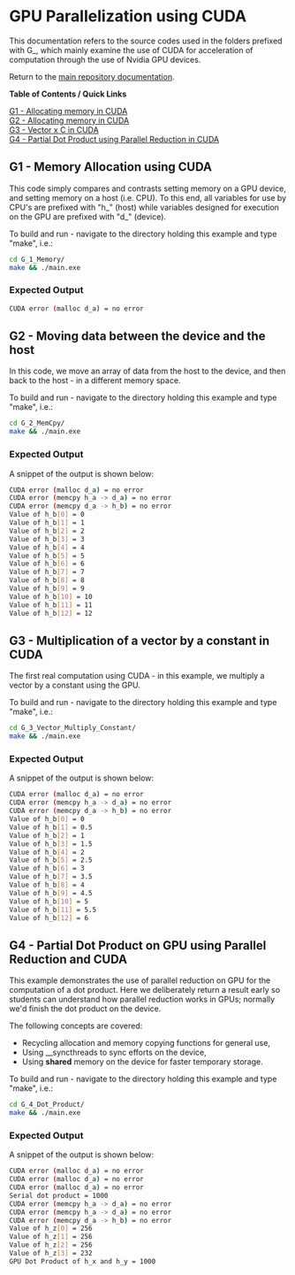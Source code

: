 # GPU Parallelization using CUDA

This documentation refers to the source codes used in the folders prefixed with G_, which mainly examine the use of CUDA for acceleration of computation through the use of Nvidia GPU devices.

Return to the [main repository documentation](./README.md).

**Table of Contents / Quick Links**

[G1 - Allocating memory in CUDA](#gpu_memory)  
[G2 - Allocating memory in CUDA](#gpu_memcpy)  
[G3 - Vector x C in CUDA](#gpu_vec_by_c)  
[G4 - Partial Dot Product using Parallel Reduction in CUDA](#gpu_dot_product)

<a id="gpu_memory"></a>
## G1 - Memory Allocation using CUDA

This code simply compares and contrasts setting memory on a GPU device, and setting memory on a host (i.e. CPU). To this end, all variables for use by CPU's are prefixed with "h_"  (host) while variables designed for execution on the GPU are prefixed with "d_" (device).

To build and run - navigate to the directory holding this example and type "make", i.e.:

```bash
cd G_1_Memory/
make && ./main.exe
```

### Expected Output
```bash
CUDA error (malloc d_a) = no error
```

<a id="gpu_memcpy"></a>
## G2 - Moving data between the device and the host

In this code, we move an array of data from the host to the device, and then back
to the host - in a different memory space.

To build and run - navigate to the directory holding this example and type "make", i.e.:

```bash
cd G_2_MemCpy/
make && ./main.exe
```

### Expected Output

A snippet of the output is shown below:

```bash
CUDA error (malloc d_a) = no error
CUDA error (memcpy h_a -> d_a) = no error
CUDA error (memcpy d_a -> h_b) = no error
Value of h_b[0] = 0
Value of h_b[1] = 1
Value of h_b[2] = 2
Value of h_b[3] = 3
Value of h_b[4] = 4
Value of h_b[5] = 5
Value of h_b[6] = 6
Value of h_b[7] = 7
Value of h_b[8] = 8
Value of h_b[9] = 9
Value of h_b[10] = 10
Value of h_b[11] = 11
Value of h_b[12] = 12
```

<a id="gpu_vec_by_c"></a>
## G3 - Multiplication of a vector by a constant in CUDA

The first real computation using CUDA - in this example, we multiply a vector by a constant using the GPU. 

To build and run - navigate to the directory holding this example and type "make", i.e.:

```bash
cd G_3_Vector_Multiply_Constant/
make && ./main.exe
```

### Expected Output

A snippet of the output is shown below:
```bash
CUDA error (malloc d_a) = no error
CUDA error (memcpy h_a -> d_a) = no error
CUDA error (memcpy d_a -> h_b) = no error
Value of h_b[0] = 0
Value of h_b[1] = 0.5
Value of h_b[2] = 1
Value of h_b[3] = 1.5
Value of h_b[4] = 2
Value of h_b[5] = 2.5
Value of h_b[6] = 3
Value of h_b[7] = 3.5
Value of h_b[8] = 4
Value of h_b[9] = 4.5
Value of h_b[10] = 5
Value of h_b[11] = 5.5
Value of h_b[12] = 6
```

<a id="gpu_dot_product"></a>
## G4 - Partial Dot Product on GPU using Parallel Reduction and CUDA

This example demonstrates the use of parallel reduction on GPU for the computation of a dot product. Here we deliberately return a result early so students can understand how parallel reduction works in GPUs; normally we'd finish the dot product on the device.

The following concepts are covered:
* Recycling allocation and memory copying functions for general use,
* Using __syncthreads to sync efforts on the device,
* Using __shared__ memory on the device for faster temporary storage.

To build and run - navigate to the directory holding this example and type "make", i.e.:

```bash
cd G_4_Dot_Product/
make && ./main.exe
```

### Expected Output

A snippet of the output is shown below:

```bash
CUDA error (malloc d_a) = no error
CUDA error (malloc d_a) = no error
CUDA error (malloc d_a) = no error
Serial dot product = 1000
CUDA error (memcpy h_a -> d_a) = no error
CUDA error (memcpy h_a -> d_a) = no error
CUDA error (memcpy d_a -> h_b) = no error
Value of h_z[0] = 256
Value of h_z[1] = 256
Value of h_z[2] = 256
Value of h_z[3] = 232
GPU Dot Product of h_x and h_y = 1000
```